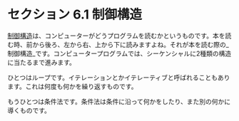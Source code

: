 # セクション 6.1 制御構造

[制御構造](https://ja.wikipedia.org/wiki/%E5%88%B6%E5%BE%A1%E6%A7%8B%E9%80%A0)は、コンピューターがどうプログラムを読むかというものです。本を読む時、前から後ろ、左から右、上から下に読みますよね。それが本を読む際の_制御構造_です。コンピュータープログラムでは、シーケンシャルに2種類の構造に当たるまで進みます。

ひとつはループです。イテレーションとかイテレーティブと呼ばれることもあります。これは何度も何かを繰り返すものです。

もうひとつは条件法です。条件法は条件に沿って何かをしたり、また別の何かに導くものです。
